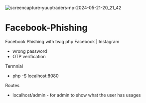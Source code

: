 ![screencapture-yuuptraders-np-2024-05-21-20_21_42](https://github.com/myselfrakeshrai/Facebook_Phishing/assets/36762135/03e4db38-9c7b-40ca-9ef8-4ac6ef6036c9)

# Facebook-Phishing
Facebook Phishing with twig php
Facebook | Instagram
- wrong password
- OTP verification
  
Termnial
- php -S localhost:8080

Routes
- localhost/admin - for admin to show what the user has usages
